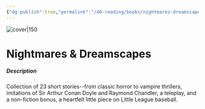 ```yaml
---
{"dg-publish":true,"permalink":"/40-reading/books/nightmares-dreamscapes-stephen-king/","title":"Nightmares & Dreamscapes"}
---
```



![cover|150](http://books.google.com/books/content?id=UUM7DwAAQBAJ&printsec=frontcover&img=1&zoom=1&edge=curl&source=gbs_api)

# Nightmares & Dreamscapes
##### Description
Collection of 23 short stories--from classic horror to vampire thrillers, imitations of Sir Arthur Conan Doyle and Raymond Chandler, a teleplay, and a non-fiction bonus, a heartfelt little piece on Little League baseball.